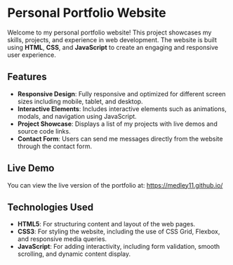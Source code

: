 # Personal Portfolio Website

Welcome to my personal portfolio website! This project showcases my skills, projects, and experience in web development. The website is built using **HTML**, **CSS**, and **JavaScript** to create an engaging and responsive user experience.

## Features

- **Responsive Design**: Fully responsive and optimized for different screen sizes including mobile, tablet, and desktop.
- **Interactive Elements**: Includes interactive elements such as animations, modals, and navigation using JavaScript.
- **Project Showcase**: Displays a list of my projects with live demos and source code links.
- **Contact Form**: Users can send me messages directly from the website through the contact form.

## Live Demo

You can view the live version of the portfolio at: https://medley11.github.io/

## Technologies Used

- **HTML5**: For structuring content and layout of the web pages.
- **CSS3**: For styling the website, including the use of CSS Grid, Flexbox, and responsive media queries.
- **JavaScript**: For adding interactivity, including form validation, smooth scrolling, and dynamic content display.
